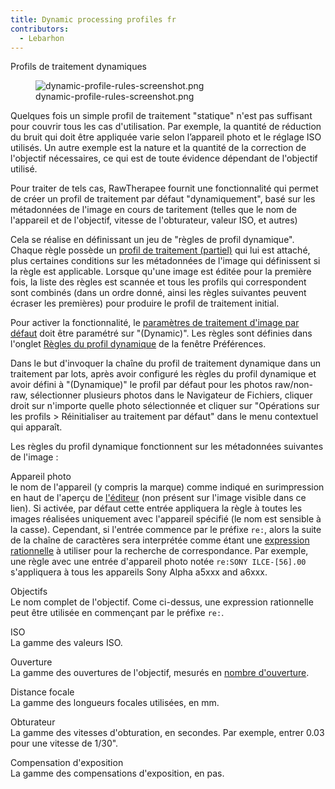 ```yaml
---
title: Dynamic processing profiles fr
contributors:
  - Lebarhon
---
```


<div class="pagetitle">

Profils de traitement dynamiques

</div>

<figure>
<img src="/images/dynamic-profile-rules-screenshot.png"
title="dynamic-profile-rules-screenshot.png" />
<figcaption>dynamic-profile-rules-screenshot.png</figcaption>
</figure>

Quelques fois un simple profil de traitement "statique" n'est pas
suffisant pour couvrir tous les cas d'utilisation. Par exemple, la
quantité de réduction du bruit qui doit être appliquée varie selon
l’appareil photo et le réglage ISO utilisés. Un autre exemple est la
nature et la quantité de la correction de l'objectif nécessaires, ce qui
est de toute évidence dépendant de l'objectif utilisé.

Pour traiter de tels cas, RawTherapee fournit une fonctionnalité qui
permet de créer un profil de traitement par défaut "dynamiquement", basé
sur les métadonnées de l'image en cours de taritement (telles que le nom
de l'appareil et de l'objectif, vitesse de l'obturateur, valeur ISO, et
autres)

Cela se réalise en définissant un jeu de "règles de profil dynamique".
Chaque règle possède un [profil de traitement
(partiel)](Creating_processing_profiles_for_general_use/fr.md)
qui lui est attaché, plus certaines conditions sur les métadonnées de
l'image qui définissent si la règle est applicable. Lorsque qu'une image
est éditée pour la première fois, la liste des règles est scannée et
tous les profils qui correspondent sont combinés (dans un ordre donné,
ainsi les règles suivantes peuvent écraser les premières) pour produire
le profil de traitement initial.

Pour activer la fonctionnalité, le [paramètres de traitement d'image par
défaut](Preferences/fr#Paramètres_de_traitement_d'image_par_défaut.md)
doit être paramétré sur "(Dynamic)". Les règles sont définies dans
l'onglet [Règles du profil
dynamique](Preferences/fr#L'onglet_Règles_du_profil_dynamique.md)
de la fenêtre Préférences.

Dans le but d'invoquer la chaîne du profil de traitement dynamique dans
un traitement par lots, après avoir configuré les règles du profil
dynamique et avoir défini à "(Dynamique)" le profil par défaut pour les
photos raw/non-raw, sélectionner plusieurs photos dans le Navigateur de
Fichiers, cliquer droit sur n'importe quelle photo sélectionnée et
cliquer sur "Opérations sur les profils \> Réinitialiser au traitement
par défaut" dans le menu contextuel qui apparaît.

Les règles du profil dynamique fonctionnent sur les métadonnées
suivantes de l'image :

Appareil photo  
le nom de l'appareil (y compris la marque) comme indiqué en
surimpression en haut de l'aperçu de
[l'éditeur](The_Image_Editor_Tab/fr.md) (non présent sur l'image
visible dans ce lien). Si activée, par défaut cette entrée appliquera la
règle à toutes les images réalisées uniquement avec l'appareil spécifié
(le nom est sensible à la casse). Cependant, si l'entrée commence par le
préfixe `re:`, alors la suite de la chaîne de caractères sera
interprétée comme étant une [expression
rationnelle](https://fr.wikipedia.org/wiki/Expression_rationnelle) à
utiliser pour la recherche de correspondance. Par exemple, une règle
avec une entrée d'appareil photo notée `re:SONY ILCE-[56].00`
s'appliquera à tous les appareils Sony Alpha a5xxx and a6xxx.

<!-- -->

Objectifs  
Le nom complet de l'objectif. Come ci-dessus, une expression rationnelle
peut être utilisée en commençant par le préfixe `re:`.

<!-- -->

ISO  
La gamme des valeurs ISO.

<!-- -->

Ouverture  
La gamme des ouvertures de l'objectif, mesurés en [nombre
d'ouverture](https://fr.wikipedia.org/wiki/Ouverture_(photographie)).

<!-- -->

Distance focale  
La gamme des longueurs focales utilisées, en mm.

<!-- -->

Obturateur  
La gamme des vitesses d'obturation, en secondes. Par exemple, entrer
0.03 pour une vitesse de 1/30".

<!-- -->

Compensation d'exposition  
La gamme des compensations d'exposition, en pas.
